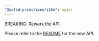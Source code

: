 ```yaml
---
"@solid-primitives/i18n": major
---
```


BREAKING: Rework the API.

Please refer to the [README](https://github.com/solidjs-community/solid-primitives/tree/main/packages/i18n#readme) for the new API.
